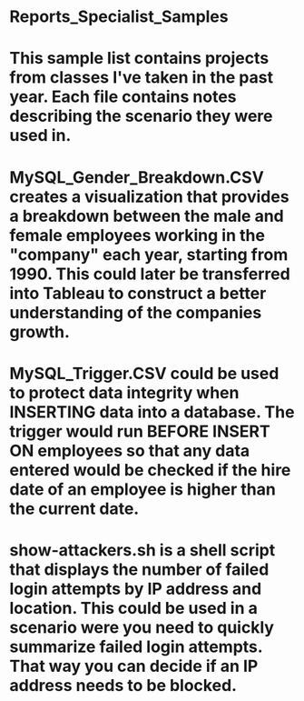 # Reports_Specialist_Samples
# This sample list contains projects from classes I've taken in the past year. Each file contains notes describing the scenario they were used in.

# MySQL_Gender_Breakdown.CSV creates a visualization that provides a breakdown between the male and female employees working in the "company" each year, starting from 1990. This could later be transferred into Tableau to construct a better understanding of the companies growth.

# MySQL_Trigger.CSV could be used to protect data integrity when INSERTING data into a database. The trigger would run BEFORE INSERT ON employees so that any data entered would be checked if the hire date of an employee is higher than the current date.

# show-attackers.sh is a shell script that displays the number of failed login attempts by IP address and location. This could be used in a scenario were you need to quickly summarize failed login attempts. That way you can decide if an IP address needs to be blocked.
